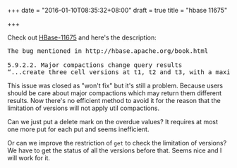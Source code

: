 +++
date = "2016-01-10T08:35:32+08:00"
draft = true
title = "hbase 11675"

+++



Check out [HBase-11675](https://issues.apache.org/jira/browse/HBASE-11675) and here's the description:

<pre>
The bug mentioned in http://hbase.apache.org/book.html

5.9.2.2. Major compactions change query results
“...create three cell versions at t1, t2 and t3, with a maximum-versions setting of 2. So when getting all versions, only the values at t2 and t3 will be returned. But if you delete the version at t2 or t3, the one at t1 will appear again. Obviously, once a major compaction has run, such behavior will not be the case anymore...”
</pre>

This issue was closed as "won't fix" but it's still a problem. Because users should be care about major compactions which may return them different results. Now there's no efficient method to avoid it for the reason that the limitation of versions will not apply util compactions.

Can we just put a delete mark on the overdue values? It requires at most one more put for each put and seems inefficient.

Or can we improve the restriction of `get` to check the limitation of versions? We have to get the status of all the versions before that. Seems nice and I will work for it.